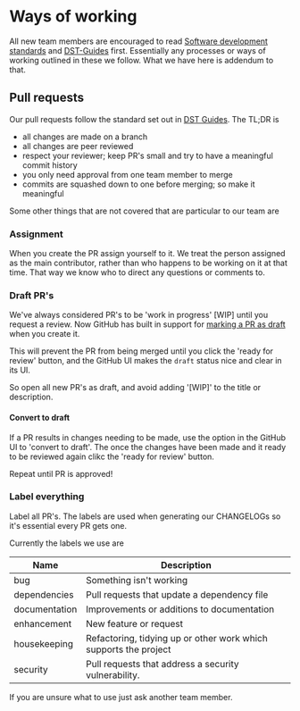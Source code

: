 # Ways of working

All new team members are encouraged to read [Software development standards](https://github.com/DEFRA/software-development-standards) and [DST-Guides](https://github.com/DEFRA/dst-guides) first. Essentially any processes or ways of working outlined in these we follow. What we have here is addendum to that.

## Pull requests

Our pull requests follow the standard set out in [DST Guides](https://github.com/DEFRA/dst-guides/blob/master/process/pull_request.md). The TL;DR is

- all changes are made on a branch
- all changes are peer reviewed
- respect your reviewer; keep PR's small and try to have a meaningful commit history
- you only need approval from one team member to merge
- commits are squashed down to one before merging; so make it meaningful

Some other things that are not covered that are particular to our team are

### Assignment

When you create the PR assign yourself to it. We treat the person assigned as the main contributor, rather than who happens to be working on it at that time. That way we know who to direct any questions or comments to.

### Draft PR's

We've always considered PR's to be 'work in progress' [WIP] until you request a review. Now GitHub has built in support for [marking a PR as draft](https://github.blog/2019-02-14-introducing-draft-pull-requests/) when you create it.

This will prevent the PR from being merged until you click the 'ready for review' button, and the GitHub UI makes the `draft` status nice and clear in its UI.

So open all new PR's as draft, and avoid adding '[WIP]' to the title or description.

#### Convert to draft

If a PR results in changes needing to be made, use the option in the GitHub UI to 'convert to draft'. The once the changes have been made and it ready to be reviewed again clikc the 'ready for review' button.

Repeat until PR is approved!

### Label everything

Label all PR's. The labels are used when generating our CHANGELOGs so it's essential every PR gets one.

Currently the labels we use are

|Name         |Description                                                     |
|-------------|----------------------------------------------------------------|
|bug          |Something isn't working                                         |
|dependencies |Pull requests that update a dependency file                     |
|documentation|Improvements or additions to documentation                      |
|enhancement  |New feature or request                                          |
|housekeeping |Refactoring, tidying up or other work which supports the project|
|security     |Pull requests that address a security vulnerability.            |

If you are unsure what to use just ask another team member.
